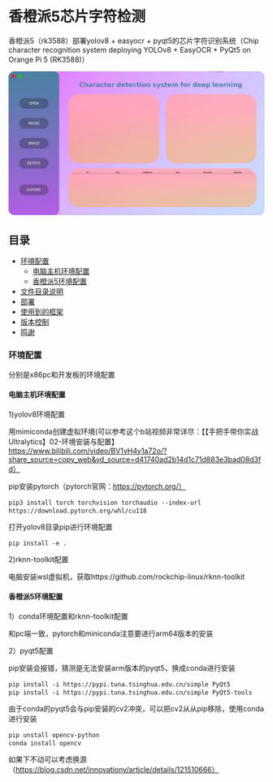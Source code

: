 # 香橙派5芯片字符检测
  香橙派5（rk3588）部署yolov8 + easyocr + pyqt5的芯片字符识别系统（Chip character recognition system deploying YOLOv8 + EasyOCR + PyQt5 on Orange Pi 5 (RK3588)）
<!-- PROJECT SHIELDS -->
<p align="center">
  <a href="https://github.com/ABigCyan/Chip-character-recognition">
    <img src="images/ui.png" alt="Logo" >
  </a>
  
<!-- PROJECT LOGO -->
  
## 目录

- [环境配置](#环境配置)
  - [电脑主机环境配置](#电脑主机环境配置)
  - [香橙派5环境配置](#香橙派5环境配置)
- [文件目录说明](#文件目录说明)
- [部署](#部署)
- [使用到的框架](#使用到的框架)
- [版本控制](#版本控制)
- [鸣谢](#鸣谢)

### 环境配置
  分别是x86pc和开发板的环境配置

#### 电脑主机环境配置
1)yolov8环境配置

用mimiconda创建虚拟环境(可以参考这个b站视频非常详尽：【【手把手带你实战Ultralytics】02-环境安装与配置】 https://www.bilibili.com/video/BV1vH4y1a72o/?share_source=copy_web&vd_source=d41740ad2b14d1c71d883e3bad08d3fd）

  pip安装pytorch（pytorch官网：https://pytorch.org/）
  ```
pip3 install torch torchvision torchaudio --index-url https://download.pytorch.org/whl/cu118
```
  打开yolov8目录pip进行环境配置
```
pip install -e .
```
2)rknn-toolkit配置

电脑安装wsl虚拟机，获取https://github.com/rockchip-linux/rknn-toolkit

#### 香橙派5环境配置

1）conda环境配置和rknn-toolkit配置

和pc端一致，pytorch和miniconda注意要进行arm64版本的安装

2）pyqt5配置

pip安装会报错，猜测是无法安装arm版本的pyqt5，换成conda进行安装

```
pip install -i https://pypi.tuna.tsinghua.edu.cn/simple PyQt5
pip install -i https://pypi.tuna.tsinghua.edu.cn/simple PyQt5-tools 
```

由于conda的pyqt5会与pip安装的cv2冲突，可以把cv2从从pip移除，使用conda进行安装

```
pip unstall opencv-python
conda install opencv
```

如果下不动可以考虑换源（https://blog.csdn.net/innovationy/article/details/121510666）
